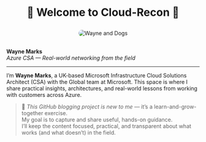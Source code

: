 <!-- Link to override.css for dyslexia-friendly Comic Sans -->
<link rel="stylesheet" href="/Azure-Blog/assets/css/override.css">

<!-- README.md or _index.md -->

<!-- Top-centre welcome message -->
<div align="center">
  <h1>👋 Welcome to Cloud-Recon 👋</h1>
</div>

<!-- Hero image (centre) -->
<div align="center">
  <img src="/Azure-Blog/assets/images/Cloud-Recon.webp" alt="Wayne and Dogs" style="max-width: 700px; border-radius: 12px; margin-top: 10px;" />
</div>

<!-- Profile block (top left) -->
<br />

**Wayne Marks**  
*Azure CSA — Real-world networking from the field*

---

I’m **Wayne Marks**, a UK-based Microsoft Infrastructure Cloud Solutions Architect (CSA) with the Global team at Microsoft. This space is where I share practical insights, architectures, and real-world lessons from working with customers across Azure.

> 🔷 *This GitHub blogging project is new to me* — it’s a learn-and-grow-together exercise.  
> My goal is to capture and share useful, hands-on guidance.  
> I’ll keep the content focused, practical, and transparent about what works (and what doesn’t) in the field.
